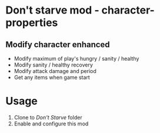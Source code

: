 Don't starve mod - character-properties
=======================================

## Modify character enhanced

- Modify maximum of play's hungry / sanity / healthy
- Modify sanity / healthy recovery
- Modify attack damage and period
- Get any items when game start

# Usage

1. Clone to *Don't Starve* folder
2. Enable and configure this mod


